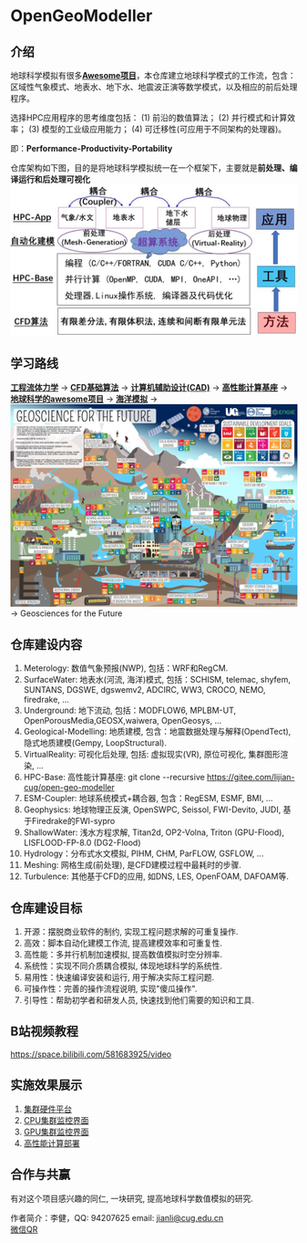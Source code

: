 # OpenGeoModeller

## 介绍

地球科学模拟有很多[**Awesome项目**](https://gitee.com/lijian-cug/awesome-geosciences)，本仓库建立地球科学模式的工作流，包含：区域性气象模式、地表水、地下水、地震波正演等数学模式，以及相应的前后处理程序。

选择HPC应用程序的思考维度包括：
(1) 前沿的数值算法；
(2) 并行模式和计算效率；
(3) 模型的工业级应用能力；
(4) 可迁移性(可应用于不同架构的处理器)。

即：**Performance-Productivity-Portability**

仓库架构如下图，目的是将地球科学模拟统一在一个框架下，主要就是**前处理、编译运行和后处理可视化**
![仓库架构](./Architecture.jpg)

## 学习路线

[**工程流体力学**](https://gitee.com/lijian-cug/fluid-dynamics-course-cug)  -> 
[**CFD基础算法**](https://gitee.com/lijian-cug/cfd-course-cug) -> 
[**计算机辅助设计(CAD)**](https://gitee.com/lijian-cug/pre-surface-water) -> 
[**高性能计算基座**](https://gitee.com/lijian-cug/kunpeng-competition-2022) ->
[**地球科学的awesome项目**](https://gitee.com/lijian-cug/awesome-geosciences) ->
[**海洋模拟**](https://gitee.com/lijian-cug/ocean-modeling-course-cug) ->
![**Geosciences-for-the-Future**](./Geoscience-for-the-Future.jpg) -> Geosciences for the Future

## 仓库建设内容

1.  Meterology: 数值气象预报(NWP), 包括：WRF和RegCM.
2.  SurfaceWater: 地表水(河流, 海洋)模式, 包括：SCHISM, telemac, shyfem, SUNTANS, DGSWE, dgswemv2, ADCIRC, WW3, CROCO, NEMO, firedrake, ...
3.  Underground: 地下流动, 包括：MODFLOW6, MPLBM-UT, OpenPorousMedia,GEOSX,waiwera, OpenGeosys, ...
4.	Geological-Modelling: 地质建模, 包含：地震数据处理与解释(OpendTect), 隐式地质建模(Gempy, LoopStructural).
5.  VirtualReality: 可视化后处理, 包括: 虚拟现实(VR), 原位可视化, 集群图形渲染, ...
6.  HPC-Base: 高性能计算基座: git clone --recursive https://gitee.com/lijian-cug/open-geo-modeller
7.  ESM-Coupler: 地球系统模式+耦合器, 包含：RegESM, ESMF, BMI, ...
8.  Geophysics: 地球物理正反演, OpenSWPC, Seissol, FWI-Devito, JUDI, 基于Firedrake的FWI-sypro
9. ShallowWater: 浅水方程求解, Titan2d, OP2-Volna, Triton (GPU-Flood), LISFLOOD-FP-8.0 (DG2-Flood)
10. Hydrology：分布式水文模拟, PIHM, CHM, ParFLOW, GSFLOW, ...
11. Meshing: 网格生成(前处理), 是CFD建模过程中最耗时的步骤.
12. Turbulence: 其他基于CFD的应用, 如DNS, LES, OpenFOAM, DAFOAM等.

## 仓库建设目标

1.  开源：摆脱商业软件的制约, 实现工程问题求解的可重复操作.
2.  高效：脚本自动化建模工作流, 提高建模效率和可重复性.
3.  高性能：多并行机制加速模拟, 提高数值模拟时空分辨率.
4.  系统性：实现不同介质耦合模拟, 体现地球科学的系统性.
5.  易用性：快速编译安装和运行, 用于解决实际工程问题.
6.  可操作性：完善的操作流程说明, 实现"傻瓜操作".
7.  引导性：帮助初学者和研发人员, 快速找到他们需要的知识和工具.

## B站视频教程

https://space.bilibili.com/581683925/video

## 实施效果展示

1.  [集群硬件平台](https://gitee.com/lijian-cug/hpc-base/blob/master/Ubuntu20.04-Cluster/我的集群照片.jpg)
2.  [CPU集群监控界面](https://gitee.com/lijian-cug/hpc-base/blob/master/Ubuntu20.04-Cluster/media/image7.png)
3.  [GPU集群监控界面](https://gitee.com/lijian-cug/hpc-base/blob/master/Ubuntu20.04-Cluster/media/image13.png)
4.  [高性能计算部署](https://gitee.com/lijian-cug/hpc-base/blob/master/opengeomodeller-build.png)

## 合作与共赢

有对这个项目感兴趣的同仁, 一块研究, 提高地球科学数值模拟的研究.

作者简介：李健，QQ: 94207625        	email: jianli@cug.edu.cn   
		  [微信QR](https://gitee.com/lijian-cug/hpc-base/blob/master/QR-code.png)
